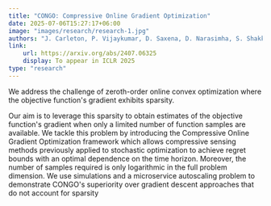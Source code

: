 ```yaml
---
title: "CONGO: Compressive Online Gradient Optimization"
date: 2025-07-06T15:27:17+06:00
image: "images/research/research-1.jpg"
authors: "J. Carleton, P. Vijaykumar, D. Saxena, D. Narasimha, S. Shakkottai, A. Akella"
link:
    url: https://arxiv.org/abs/2407.06325
    display: To appear in ICLR 2025
type: "research"
---
```


We address the challenge of zeroth-order online convex optimization where the objective function's gradient exhibits sparsity. 
<!--more-->
Our aim is to leverage this sparsity to obtain estimates of the objective function's gradient when only a limited number of function samples are available. We tackle this problem by introducing the Compressive Online Gradient Optimization framework which allows compressive sensing methods previously applied to stochastic optimization to achieve regret bounds with an optimal dependence on the time horizon. Moreover, the number of samples required is only logarithmic in the full problem dimension. We use simulations and a microservice autoscaling problem to demonstrate CONGO's superiority over gradient descent approaches that do not account for sparsity